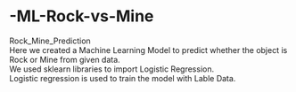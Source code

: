# -ML-Rock-vs-Mine
Rock_Mine_Prediction
<br>
Here we created a Machine Learning Model to predict whether the object is Rock or Mine from given data. 
<br>
We used sklearn libraries to import Logistic Regression.
<br>
Logistic regression is used to train the model with Lable Data.

